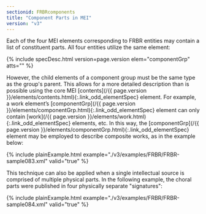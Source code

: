 ```yaml
---
sectionid: FRBRcomponents
title: "Component Parts in MEI"
version: "v3"
---
```




Each of the four MEI elements corresponding to FRBR entities may contain a list of
constituent parts. All four entities utilize the same element:



{% include specDesc.html version=page.version elem="componentGrp" atts="" %}



However, the child elements of a component group must be the same type as the group's
parent.
This allows for a more detailed description than is possible using the core MEI [contents](/{{ page.version }}/elements/contents.html){:.link_odd_elementSpec} element. For example, a work element’s [componentGrp](/{{ page.version }}/elements/componentGrp.html){:.link_odd_elementSpec} element can only contain [work](/{{ page.version }}/elements/work.html){:.link_odd_elementSpec} elements, etc. In
this way, the [componentGrp](/{{ page.version }}/elements/componentGrp.html){:.link_odd_elementSpec} element may be employed to describe composite
works, as in the example below:

{% include plainExample.html example="./v3/examples/FRBR/FRBR-sample083.xml" valid="true" %}

This technique can also be applied when a single intellectual source is comprised
of multiple
physical parts. In the following example, the choral parts were published in four
physically
separate "signatures":

{% include plainExample.html example="./v3/examples/FRBR/FRBR-sample084.xml" valid="true" %}

